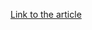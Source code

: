 [Link to the article](https://securityaffairs.com/174397/cyber-warfare-2/russia-linked-threat-actors-exploit-signals-linked-devices-feature.html)
